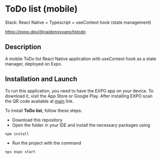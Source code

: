 # ToDo list (mobile)

Stack: React Native + Typescript + useContext hook (state management)

https://expo.dev/@naidonovvano/tstodo

## Description

A mobile ToDo list React Native application with useContext hook as a state manager, deployed on Expo.

## Installation and Launch

To run this application, you need to have the EXPO app on your device. To download it, visit the App Store or Google Play. After installing EXPO scan the QR code available at [main](https://expo.dev/@naidonovvano/tstodo) link.

To install __ToDo list__, follow these steps:

* Download this repository
* Open the folder in your IDE and install the necessary packages using 
```
npm install
```
* Run the project with the command
```
npx expo start
```


